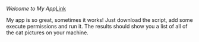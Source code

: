 *Welcome to My App*[Link](https://www.github.com/thoma4kw/it3038c-scripts/tree/main)

My app is so great, sometimes it works! Just download the script, add some execute permissions and run it.
The results should show you a list of all of the cat pictures on your machine.
